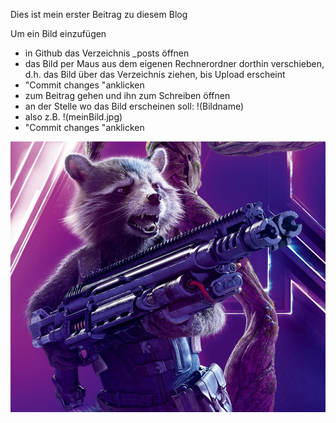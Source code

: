 Dies ist mein erster Beitrag zu diesem Blog

Um ein Bild einzufügen
- in Github das Verzeichnis _posts öffnen
- das Bild per Maus aus dem eigenen Rechnerordner dorthin verschieben, d.h. das Bild über das Verzeichnis ziehen, bis Upload erscheint
- "Commit changes "anklicken
- zum Beitrag gehen und ihn zum Schreiben öffnen
- an der Stelle wo das Bild erscheinen soll: !(Bildname)
-   also z.B. !(meinBild.jpg)
- "Commit changes "anklicken

![Guardians of the Galaxy: Rocket](./Rocket_Raccoon.jpg)
